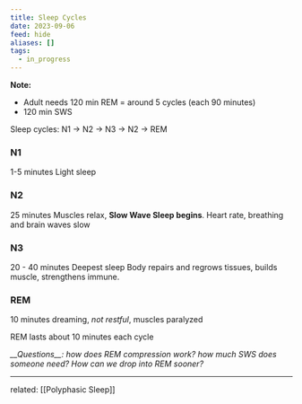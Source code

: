 ```yaml
---
title: Sleep Cycles
date: 2023-09-06
feed: hide
aliases: []
tags:
  - in_progress
---
```



__Note:__ 
- Adult needs 120 min REM = around 5 cycles (each 90 minutes)
- 120 min SWS

Sleep cycles: N1 -> N2 -> N3 -> N2 -> REM

### N1
1-5 minutes
Light sleep

### N2
25 minutes
Muscles relax, __Slow Wave Sleep begins__. Heart rate, breathing and brain waves slow

### N3
20 - 40 minutes
Deepest sleep
Body repairs and regrows tissues, builds muscle, strengthens immune. 

### REM
10 minutes
dreaming, _not restful_, muscles paralyzed


REM lasts about 10 minutes each cycle

<em>
__Questions__:
how does REM compression work?
how much SWS does someone need?
How can we drop into REM sooner?
</em>

---
related: [[Polyphasic Sleep]]
